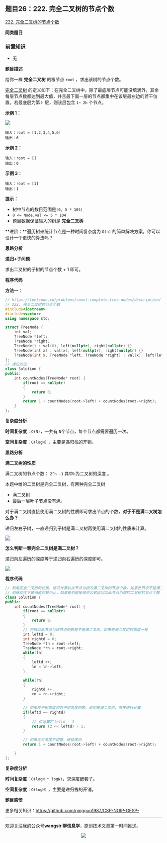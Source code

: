 ## 题目26：222. 完全二叉树的节点个数

[222. 完全二叉树的节点个数](https://leetcode.cn/problems/count-complete-tree-nodes/)

**同类题目**



### 前置知识

- 无

**题目描述**

给你一棵 **完全二叉树** 的根节点 `root` ，求出该树的节点个数。

[完全二叉树](https://baike.baidu.com/item/完全二叉树/7773232?fr=aladdin) 的定义如下：在完全二叉树中，除了最底层节点可能没填满外，其余每层节点数都达到最大值，并且最下面一层的节点都集中在该层最左边的若干位置。若最底层为第 `h` 层，则该层包含 `1~ 2h` 个节点。

 

**示例 1：**

<img src ="https://cdn.jsdelivr.net/gh/pingguo1987/CSP-NOIP-GESP-/image/pic/二叉树/二叉树_题目26：222. 完全二叉树的节点个数/complete.jpg" />

```
输入：root = [1,2,3,4,5,6]
输出：6
```

**示例 2：**

```
输入：root = []
输出：0
```

**示例 3：**

```
输入：root = [1]
输出：1
```

 

**提示：**

- 树中节点的数目范围是`[0, 5 * 104]`
- `0 <= Node.val <= 5 * 104`
- 题目数据保证输入的树是 **完全二叉树**

 

**进阶：**遍历树来统计节点是一种时间复杂度为 `O(n)` 的简单解决方案。你可以设计一个更快的算法吗？

**思路分析**

**递归+子问题**

求出二叉树的子树的节点个数 + 1 即可。 

**程序代码**

**方法一**：

```c++
// https://leetcode.cn/problems/count-complete-tree-nodes/description/
// 222. 完全二叉树的节点个数
#include<iostream>
#include<vector>
using namespace std;

struct TreeNode {
    int val;
    TreeNode *left;
    TreeNode *right;
    TreeNode() : val(0), left(nullptr), right(nullptr) {}
    TreeNode(int x) : val(x), left(nullptr), right(nullptr) {}
    TreeNode(int x, TreeNode *left, TreeNode *right) : val(x), left(left), right(right) {}
};
// 递归方法
class Solution {
public:
    int countNodes(TreeNode* root) {
        if(root == nullptr)
        {
            return 0;
        }
        return 1 + countNodes(root->left) + countNodes(root->right);
    }
};

```

**复杂度分析**

**时间复杂度**：`O(N)`，一共有 `N`个节点，每个节点都需要遍历一次。

**空间复杂度**：`O(logN)` ，主要是递归栈的开销。



**思路分析**

**满二叉树的性质**

满二叉树的节点个数： `2^h -1` 其中`h`为二叉树的深度 。

本题中给的二叉树是完全二叉树，有两种完全二叉树

- 满二叉树
- 最后一层叶子节点没有满。

对于满二叉树直接使用满二叉树的性质即可求出节点的个数，**对于不是满二叉树怎么办？**

递归左右子树，一直递归到子树是满二叉树再使用满二叉树的性质来计算。

<img src ="https://cdn.jsdelivr.net/gh/pingguo1987/CSP-NOIP-GESP-/image/pic/二叉树/二叉树_题目26：222. 完全二叉树的节点个数/222 完全二叉树的节点个数.png" />

**怎么判断一颗完全二叉树是满二叉树？**

递归向左遍历的深度等于递归向右遍历的深度即可。

<img src ="https://cdn.jsdelivr.net/gh/pingguo1987/CSP-NOIP-GESP-/image/pic/二叉树/二叉树_题目26：222. 完全二叉树的节点个数/222 完全二叉树的节点个数1.png" />

**程序代码**

```c++
// 利用完全二叉树的性质，递归计算以此节点为根的满二叉树的节点个数，如果此节点不是满二叉树
// 则继续往下递归直到是为止，如果是则直接使用公式返回以此节点为根的二叉树的节点个数
class Solution {
public:
    int countNodes(TreeNode* root) {
        if(root == nullptr)
        {
            return 0;
        }
        // 判断以此节点为根节点的数是不是满二叉树，如果是满二叉树则高度一样
        int leftd = 0;
        int rightd = 0;
        TreeNode *ln = root->left;
        TreeNode *rn = root->right;
        while(ln)
        {
            leftd ++;
            ln = ln->left;            
        }

        while(rn)
        {
            rightd ++;
            rn = rn->right;
        }

        // 如果左子树高度和右子树高度相等，说明是满二叉树，直接进行计算
        if(leftd == rightd)
        {
            // 位运算2^leftd - 1
            return (2 << leftd) - 1;
        }

        // 如果左右高度不相等，继续递归
        return 1 + countNodes(root->left) + countNodes(root->right);

    }
};
```

**复杂度分析**

**时间复杂度**：`O(logN * logN)`，求深度嵌套了。

**空间复杂度**：`O(logN)` ，主要是递归栈的开销。

**题目感悟**



更多相关知识：https://github.com/pingguo1987/CSP-NOIP-GESP-

---

欢迎关注我的公众号**wangsir 聊信息学**，原创技术文章第一时间推送。

<center>
    <img src="https://cdn.jsdelivr.net/gh/pingguo1987/CSP-NOIP-GESP-/image/pic/公众号-扫码版.png">
</center>
